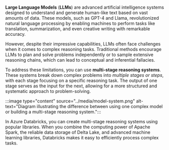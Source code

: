 **Large Language Models** (**LLMs**) are advanced artificial intelligence systems designed to understand and generate human-like text based on vast amounts of data. These models, such as GPT-4 and Llama, revolutionized natural language processing by enabling machines to perform tasks like translation, summarization, and even creative writing with remarkable accuracy.

However, despite their impressive capabilities, LLMs often face challenges when it comes to complex reasoning tasks. Traditional methods encourage LLMs to plan and solve problems independently or to sample extensive reasoning chains, which can lead to conceptual and inferential fallacies.

To address these limitations, you can use **multi-stage reasoning systems**. These systems break down complex problems into *multiple stages or steps*, with each stage focusing on a specific reasoning task. The output of one stage serves as the input for the next, allowing for a more structured and systematic approach to problem-solving.

:::image type="content" source="../media/model-system.png" alt-text="Diagram illustrating the difference between using one complex model or building a multi-stage reasoning system.":::

In Azure Databricks, you can create multi-stage reasoning systems using popular libraries. When you combine the computing power of Apache Spark, the reliable data storage of Delta Lake, and advanced machine learning libraries, Databricks makes it easy to efficiently process complex tasks.
